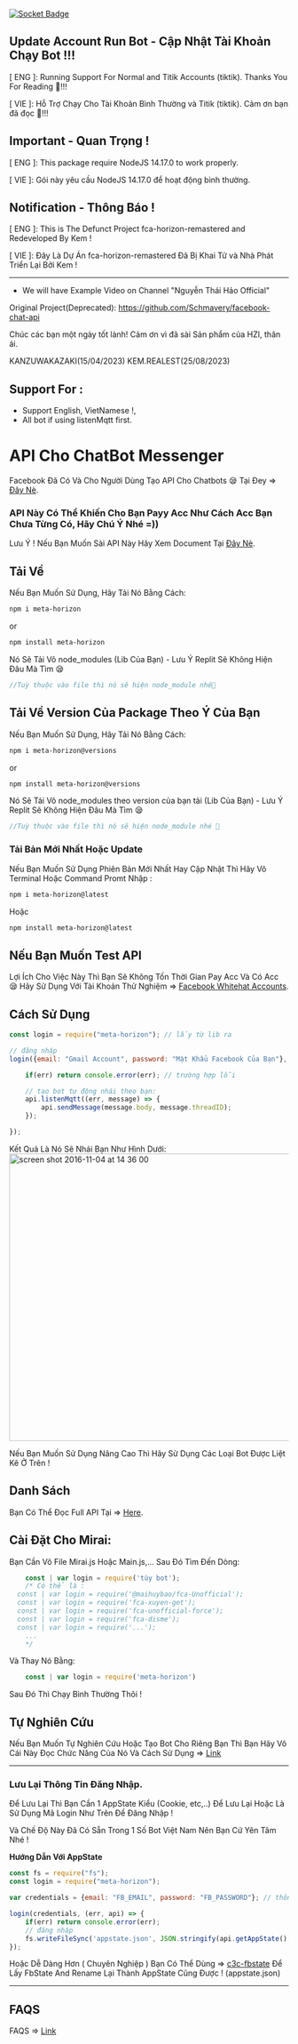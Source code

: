 [![Socket Badge](https://socket.dev/api/badge/npm/package/meta-horizon)](https://socket.dev/npm/package/meta-horizon)

## Update Account Run Bot - Cập Nhật Tài Khoản Chạy Bot !!!

[ ENG ]: Running Support For Normal and Titik Accounts (tiktik). Thanks You For Reading 🐧!!!

[ VIE ]: Hỗ Trợ Chạy Cho Tài Khoản Bình Thường và Titik (tiktik). Cảm ơn bạn đã đọc 🐧!!!

## Important - Quan Trọng !

[ ENG ]: This package require NodeJS 14.17.0 to work properly.

[ VIE ]: Gói này yêu cầu NodeJS 14.17.0 để hoạt động bình thường.

## Notification - Thông Báo !

[ ENG ]: This is The Defunct Project fca-horizon-remastered and Redeveloped By Kem !

[ VIE ]: Đây Là Dự Án fca-horizon-remastered Đã Bị Khai Tử và Nhà Phát Triển Lại Bởi Kem !

------------------------------------

+ We will have Example Video on Channel "Nguyễn Thái Hảo Official"

Original Project(Deprecated): https://github.com/Schmavery/facebook-chat-api

Chúc các bạn một ngày tốt lành!
Cảm ơn vì đã sài Sản phẩm của HZI, thân ái.

KANZUWAKAZAKI(15/04/2023)
KEM.REALEST(25/08/2023)

## Support For : 

+ Support English, VietNamese !,
+ All bot if using listenMqtt first.

# API Cho ChatBot Messenger

Facebook Đã Có Và Cho Người Dùng Tạo API Cho Chatbots 😪 Tại Đey => [Đây Nè](https://developers.facebook.com/docs/messenger-platform).

### API Này Có Thể Khiến Cho Bạn Payy Acc Như Cách Acc Bạn Chưa Từng Có, Hãy Chú Ý Nhé =))

Lưu Ý ! Nếu Bạn Muốn Sài API Này Hãy Xem Document Tại [Đây Nè](https://github.com/Schmavery/facebook-chat-api).

## Tải Về 

Nếu Bạn Muốn Sử Dụng, Hãy Tải Nó Bằng Cách:
```bash
npm i meta-horizon
```
or
```bash
npm install meta-horizon
```

Nó Sẽ Tải Vô node_modules (Lib Của Bạn) - Lưu Ý Replit Sẽ Không Hiện Đâu Mà Tìm 😪
```javascript
//Tuỳ thuộc vào file thì nó sẽ hiện node_module nhé🐧
```

## Tải Về Version Của Package Theo Ý Của Bạn

Nếu Bạn Muốn Sử Dụng, Hãy Tải Nó Bằng Cách:
```bash
npm i meta-horizon@versions
```
or
```bash
npm install meta-horizon@versions
```

Nó Sẽ Tải Vô node_modules theo version của bạn tải (Lib Của Bạn) - Lưu Ý Replit Sẽ Không Hiện Đâu Mà Tìm 😪
```javascript
//Tuỳ thuộc vào file thì nó sẽ hiện node_module nhé 🐧
```

### Tải Bản Mới Nhất Hoặc Update

Nếu Bạn Muốn Sử Dụng Phiên Bản Mới Nhất Hay Cập Nhật Thì Hãy Vô Terminal Hoặc Command Promt Nhập :
```bash
npm i meta-horizon@latest
```
Hoặc
```bash
npm install meta-horizon@latest
```

## Nếu Bạn Muốn Test API 

Lợi Ích Cho Việc Này Thì Bạn Sẽ Không Tốn Thời Gian Pay Acc Và Có Acc 😪
Hãy Sử Dụng Với Tài Khoản Thử Nghiệm => [Facebook Whitehat Accounts](https://www.facebook.com/whitehat/accounts/).

## Cách Sử Dụng

```javascript
const login = require("meta-horizon"); // lấy từ lib ra 

// đăng nhập
login({email: "Gmail Account", password: "Mật Khẩu Facebook Của Bạn"}, (err, api) => {

    if(err) return console.error(err); // trường hợp lỗi

    // tạo bot tự động nhái theo bạn:
    api.listenMqtt((err, message) => {
        api.sendMessage(message.body, message.threadID);
    });

});
```

Kết Quả Là Nó Sẽ Nhái Bạn Như Hình Dưới:
<img width="517" alt="screen shot 2016-11-04 at 14 36 00" src="https://cloud.githubusercontent.com/assets/4534692/20023545/f8c24130-a29d-11e6-9ef7-47568bdbc1f2.png">

Nếu Bạn Muốn Sử Dụng Nâng Cao Thì Hãy Sử Dụng Các Loại Bot Được Liệt Kê Ở Trên !

## Danh Sách

Bạn Có Thể Đọc Full API Tại => [Here](DOCS.md).

## Cài Đặt Cho Mirai: 

Bạn Cần Vô File Mirai.js Hoặc Main.js,... Sau Đó Tìm Đến Dòng:
```js
    const | var login = require('tùy bot'); 
    /* Có thể là :
  const | var login = require('@maihuybao/fca-Unofficial');
  const | var login = require('fca-xuyen-get');
  const | var login = require('fca-unofficial-force');
  const | var login = require('fca-disme');
  const | var login = require('...');
    ...   
    */
```

Và Thay Nó Bằng:

```js
    const | var login = require('meta-horizon')
```

Sau Đó Thì Chạy Bình Thường Thôi  !

## Tự Nghiên Cứu

Nếu Bạn Muốn Tự Nghiên Cứu Hoặc Tạo Bot Cho Riêng Bạn Thì Bạn Hãy Vô Cái Này Đọc Chức Năng Của Nó Và Cách Sử Dụng => [Link](https://github.com/Schmavery/facebook-chat-api#Unofficial%20Facebook%20Chat%20API)

------------------------------------

### Lưu Lại Thông Tin Đăng Nhập.

Để Lưu Lại Thì Bạn Cần 1 AppState Kiểu (Cookie, etc,..) Để Lưu Lại Hoặc Là Sử Dụng Mã Login Như Trên Để Đăng Nhập !

Và Chế Độ Này Đã Có Sẵn Trong 1 Số Bot Việt Nam Nên Bạn Cứ Yên Tâm Nhé !

__Hướng Dẫn Với AppState__

```js
const fs = require("fs");
const login = require("meta-horizon");

var credentials = {email: "FB_EMAIL", password: "FB_PASSWORD"}; // thông tin tài khoản

login(credentials, (err, api) => {
    if(err) return console.error(err);
    // đăng nhập
    fs.writeFileSync('appstate.json', JSON.stringify(api.getAppState(), null,'\t')); //tạo appstate
});
```

Hoặc Dễ Dàng Hơn ( Chuyên Nghiệp ) Bạn Có Thể Dùng => [c3c-fbstate](https://github.com/c3cbot/c3c-fbstate) Để Lấy FbState And Rename Lại Thành AppState Cũng Được ! (appstate.json)

------------------------------------

## FAQS

FAQS => [Link](https://github.com/Schmavery/facebook-chat-api#FAQS)